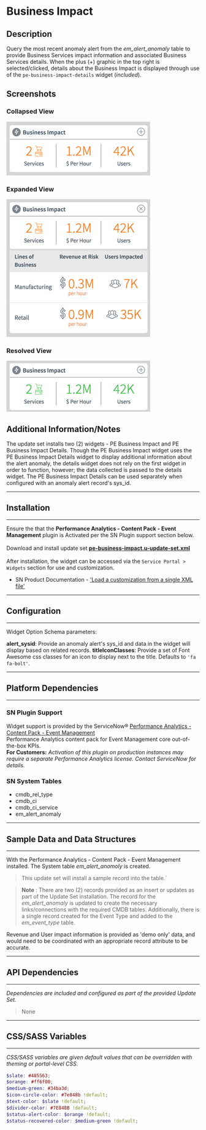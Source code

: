 # Business Impact

## Description

Query the most recent anomaly alert from the *em_alert_anomaly* table to provide Business Services impact information and associated Business Services details.
When the plus (+) graphic in the top right is selected/clicked, details about the Business Impact is displayed through use of the `pe-business-impact-details` widget (_included_).

## Screenshots
### Collapsed View
![alt text](../images/pe-business-impact-1a.png "collapsed")
### Expanded View
![alt text](../images/pe-business-impact-1b.png "expanded")
### Resolved View
![alt text](../images/pe-business-impact-2a.png "resolved")

## Additional Information/Notes
The update set installs two (2) widgets - PE Business Impact and PE Business Impact Details.
Though the PE Business Impact widget uses the PE Business Impact Details widget to display additional information about the alert anomaly, the details widget does not rely on the first widget in order to function, however; the data collected is passed to the details widget.  The PE Business Impact Details can be used separately when configured with an anomaly alert record's sys_id.

---
## Installation
---
Ensure the that the **Performance Analytics - Content Pack - Event Management** plugin is Activated per the SN Plugin support section below.<br/><br/>
Download and install update set **[pe-business-impact.u-update-set.xml](https://github.com/platform-experience/serviceportal-widget-library/blob/master/pe-business-impact/pe-business-impact.u-update-set.xml)** <br/><br/>
After installation, the widget can be accessed via the `Service Portal > Widgets` section for use and customization.<br/>
* SN Product Documentation - ['Load a customization from a single XML file'](https://docs.servicenow.com/bundle/jakarta-application-development/page/build/system-update-sets/task/t_SaveAnUpdateSetAsAnXMLFile.html)

---
## Configuration
---
Widget Option Schema parameters:

**alert_sysid**: Provide an anomaly alert's sys_id and data in the widget will display based on related records.
**titleIconClasses**: Provide a set of Font Awesome css classes for an icon to display next to the title. Defaults to `'fa fa-bolt'`.

---
## Platform Dependencies
---
### SN Plugin Support

Widget support is provided by the ServiceNow® [Performance Analytics - Content Pack - Event Management](https://docs.servicenow.com/bundle/istanbul-performance-analytics-and-reporting/page/use/performance-analytics/reference/r_PALandingPage.html)<br/>
Performance Analytics content pack for Event Management core out-of-the-box KPIs. <br/>
**For Customers:** _Activation of this plugin on production instances may require a separate Performance Analytics license. Contact ServiceNow for details._

### SN System Tables
* cmdb_rel_type
* cmdb_ci
* cmdb_ci_service
* em_alert_anomaly

---
## Sample Data and Data Structures
---
With the Performance Analytics - Content Pack - Event Management installed. The System table *em_alert_anomoly* is created.

> This update set will install a sample record into the table.`

> **Note** :
There are two (2) records provided as an insert or updates as part of the Update Set installation.
The record for the *em_alert_anomaly* is updated to create the necessary links/connections with the required CMDB tables.
Additionally, there is a single record created for the Event Type and added to the *em_event_type* table.

Revenue and User impact information is provided as 'demo only' data, and would need to be coordinated with an appropriate record attribute to be accurate.

---
## API Dependencies
---
<i>Dependencies are included and configured as part of the provided Update Set.</i>
>None
---
## CSS/SASS Variables
---
_CSS/SASS variables are given default values that can be overridden with theming or portal-level CSS._

```scss
$slate: #485563;
$orange: #ff6f00;
$medium-green: #34ba3d;
$icon-circle-color: #7e848b !default;
$text-color: $slate !default;
$divider-color: #7E848B !default;
$status-alert-color: $orange !default;
$status-recovered-color: $medium-green !default;
```